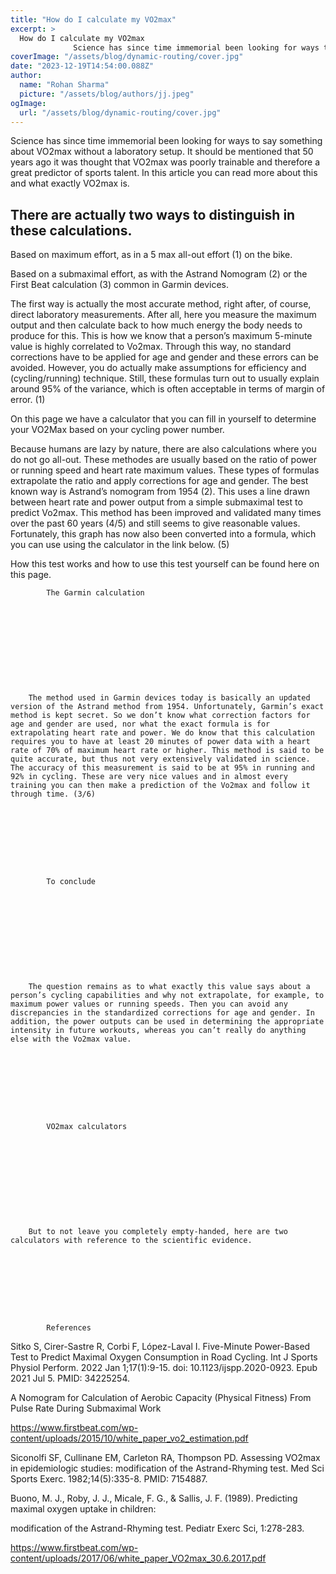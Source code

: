 ```yaml
---
title: "How do I calculate my VO2max"
excerpt: >
  How do I calculate my VO2max
              Science has since time immemorial been looking for ways to say something about VO2max without a laboratory setup. It should be mentioned that 50 years ago it w
coverImage: "/assets/blog/dynamic-routing/cover.jpg"
date: "2023-12-19T14:54:00.088Z"
author:
  name: "Rohan Sharma"
  picture: "/assets/blog/authors/jj.jpeg"
ogImage:
  url: "/assets/blog/dynamic-routing/cover.jpg"
---
```


Science has since time immemorial been looking for ways to say something about VO2max without a laboratory setup. It should be mentioned that 50 years ago it was thought that VO2max was poorly trainable and therefore a great predictor of sports talent. In this article you can read more about this and what exactly VO2max is.



## There are actually two ways to distinguish in these calculations.



		

	



	

			

Based on maximum effort, as in a 5 max all-out effort (1) on the bike.

Based on a submaximal effort, as with the Astrand Nomogram (2) or the First Beat calculation (3) common in Garmin devices.



The first way is actually the most accurate method, right after, of course, direct laboratory measurements. After all, here you measure the maximum output and then calculate back to how much energy the body needs to produce for this. This is how we know that a person’s maximum 5-minute value is highly correlated to Vo2max. Through this way, no standard corrections have to be applied for age and gender and these errors can be avoided. However, you do actually make assumptions for efficiency and (cycling/running) technique. Still, these formulas turn out to usually explain around 95% of the variance, which is often acceptable in terms of margin of error. (1)

On this page we have a calculator that you can fill in yourself to determine your VO2Max based on your cycling power number.

Because humans are lazy by nature, there are also calculations where you do not go all-out. These methodes are usually based on the ratio of power or running speed and heart rate maximum values. These types of formulas extrapolate the ratio and apply corrections for age and gender. The best known way is Astrand’s nomogram from 1954 (2). This uses a line drawn between heart rate and power output from a simple submaximal test to predict Vo2max. This method has been improved and validated many times over the past 60 years (4/5) and still seems to give reasonable values. Fortunately, this graph has now also been converted into a formula, which you can use using the calculator in the link below. (5)

How this test works and how to use this test yourself can be found here on this page.



		



	

		

			The Garmin calculation



		

	



	

		The method used in Garmin devices today is basically an updated version of the Astrand method from 1954. Unfortunately, Garmin’s exact method is kept secret. So we don’t know what correction factors for age and gender are used, nor what the exact formula is for extrapolating heart rate and power. We do know that this calculation requires you to have at least 20 minutes of power data with a heart rate of 70% of maximum heart rate or higher. This method is said to be quite accurate, but thus not very extensively validated in science. The accuracy of this measurement is said to be at 95% in running and 92% in cycling. These are very nice values and in almost every training you can then make a prediction of the Vo2max and follow it through time. (3/6)

	



	

		

			To conclude



		

	



	

		The question remains as to what exactly this value says about a person’s cycling capabilities and why not extrapolate, for example, to maximum power values or running speeds. Then you can avoid any discrepancies in the standardized corrections for age and gender. In addition, the power outputs can be used in determining the appropriate intensity in future workouts, whereas you can’t really do anything else with the Vo2max value.

	



	

		

			VO2max calculators



		

	



	

		But to not leave you completely empty-handed, here are two calculators with reference to the scientific evidence.

	



	

		

			References



		

	



	

			

Sitko S, Cirer-Sastre R, Corbi F, López-Laval I. Five-Minute Power-Based Test to Predict Maximal Oxygen Consumption in Road Cycling. Int J Sports Physiol Perform. 2022 Jan 1;17(1):9-15. doi: 10.1123/ijspp.2020-0923. Epub 2021 Jul 5. PMID: 34225254.



A Nomogram for Calculation of Aerobic Capacity (Physical Fitness) From Pulse Rate During Submaximal Work





https://www.firstbeat.com/wp-content/uploads/2015/10/white_paper_vo2_estimation.pdf

Siconolfi SF, Cullinane EM, Carleton RA, Thompson PD. Assessing VO2max in epidemiologic studies: modification of the Astrand-Rhyming test. Med Sci Sports Exerc. 1982;14(5):335-8. PMID: 7154887.



Buono, M. J., Roby, J. J., Micale, F. G., & Sallis, J. F. (1989). Predicting maximal oxygen uptake in children:

modification of the Astrand-Rhyming test. Pediatr Exerc Sci, 1:278-283.



https://www.firstbeat.com/wp-content/uploads/2017/06/white_paper_VO2max_30.6.2017.pdf